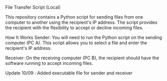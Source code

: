 File Transfer Script (Local)

This repository contains a Python script for sending files from one computer to another using the recipient's IP address. The script provides the recipient with the flexibility to accept or decline incoming files.

How It Works
Sender: You will need to run the Python script on the sending computer (PC A). This script allows you to select a file and enter the recipient's IP address.

Receiver: On the receiving computer (PC B), the recipient should have the software running to accept incoming files.

Update 10/09 : Added executable file for sender and receiver 
